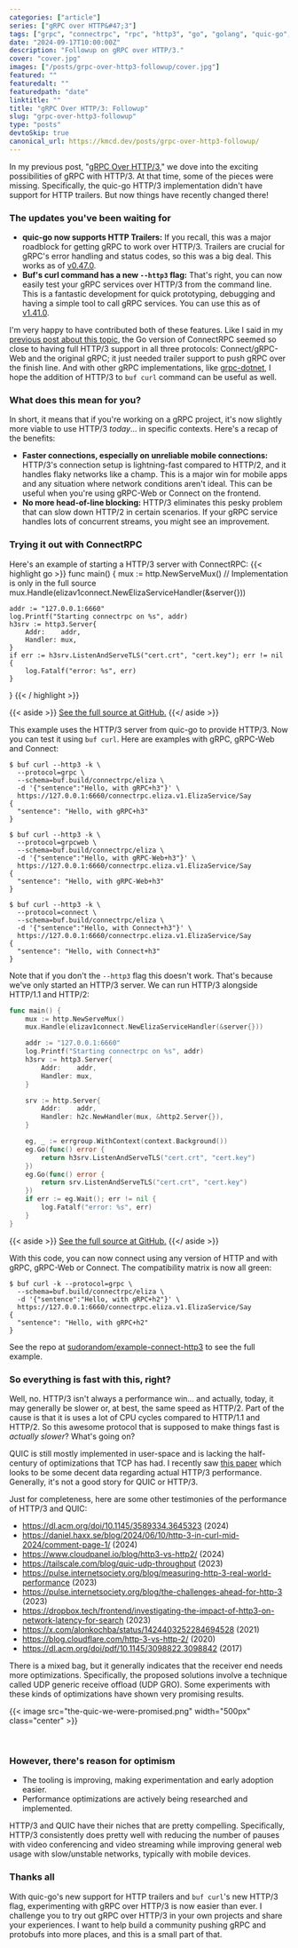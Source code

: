 ```yaml
---
categories: ["article"]
series: ["gRPC over HTTP&#47;3"]
tags: ["grpc", "connectrpc", "rpc", "http3", "go", "golang", "quic-go", "buf"]
date: "2024-09-17T10:00:00Z"
description: "Followup on gRPC over HTTP/3."
cover: "cover.jpg"
images: ["/posts/grpc-over-http3-followup/cover.jpg"]
featured: ""
featuredalt: ""
featuredpath: "date"
linktitle: ""
title: "gRPC Over HTTP/3: Followup"
slug: "grpc-over-http3-followup"
type: "posts"
devtoSkip: true
canonical_url: https://kmcd.dev/posts/grpc-over-http3-followup/
---
```


In my previous post, "[gRPC Over HTTP/3](/posts/grpc-over-http3/)," we dove into the exciting possibilities of gRPC with HTTP/3. At that time, some of the pieces were missing. Specifically, the quic-go HTTP/3 implementation didn't have support for HTTP trailers. But now things have recently changed there!

### The updates you've been waiting for
* **quic-go now supports HTTP Trailers:** If you recall, this was a major roadblock for getting gRPC to work over HTTP/3. Trailers are crucial for gRPC's error handling and status codes, so this was a big deal. This works as of [v0.47.0](https://github.com/quic-go/quic-go/releases/tag/v0.47.0).
* **Buf's curl command has a new `--http3` flag:** That's right, you can now easily test your gRPC services over HTTP/3 from the command line. This is a fantastic development for quick prototyping, debugging and having a simple tool to call gRPC services. You can use this as of [v1.41.0](https://github.com/bufbuild/buf/releases/tag/v1.41.0).

I'm very happy to have contributed both of these features. Like I said in my [previous post about this topic](/posts/grpc-over-http3/), the Go version of ConnectRPC seemed so close to having full HTTP/3 support in all three protocols: Connect/gRPC-Web and the original gRPC; it just needed trailer support to push gRPC over the finish line. And with other gRPC implementations, like [grpc-dotnet](https://devblogs.microsoft.com/dotnet/http-3-support-in-dotnet-6/), I hope the addition of HTTP/3 to `buf curl` command can be useful as well.

### What does this mean for you?
In short, it means that if you're working on a gRPC project, it's now slightly more viable to use HTTP/3 *today*... in specific contexts. Here's a recap of the benefits:

* **Faster connections, especially on unreliable mobile connections:** HTTP/3's connection setup is lightning-fast compared to HTTP/2, and it handles flaky networks like a champ. This is a major win for mobile apps and any situation where network conditions aren't ideal. This can be useful when you're using gRPC-Web or Connect on the frontend.
* **No more head-of-line blocking:** HTTP/3 eliminates this pesky problem that can slow down HTTP/2 in certain scenarios. If your gRPC service handles lots of concurrent streams, you might see an improvement.

### Trying it out with ConnectRPC

Here's an example of starting a HTTP/3 server with ConnectRPC:
{{< highlight go >}}
func main() {
	mux := http.NewServeMux()
	// Implementation is only in the full source
	mux.Handle(elizav1connect.NewElizaServiceHandler(&server{}))

	addr := "127.0.0.1:6660"
	log.Printf("Starting connectrpc on %s", addr)
	h3srv := http3.Server{
		Addr:    addr,
		Handler: mux,
	}
	if err := h3srv.ListenAndServeTLS("cert.crt", "cert.key"); err != nil {
		log.Fatalf("error: %s", err)
	}
}
{{< / highlight >}}

{{< aside >}}
<a href="https://github.com/sudorandom/example-connect-http3/blob/v0.0.2/server-single/main.go" target="_blank">See the full source at GitHub.</a>
{{</ aside >}}

This example uses the HTTP/3 server from quic-go to provide HTTP/3. Now you can test it using `buf curl`. Here are examples with gRPC, gRPC-Web and Connect:

```shell
$ buf curl --http3 -k \
  --protocol=grpc \
  --schema=buf.build/connectrpc/eliza \
  -d '{"sentence":"Hello, with gRPC+h3"}' \
  https://127.0.0.1:6660/connectrpc.eliza.v1.ElizaService/Say
{
  "sentence": "Hello, with gRPC+h3"
}

$ buf curl --http3 -k \
  --protocol=grpcweb \
  --schema=buf.build/connectrpc/eliza \
  -d '{"sentence":"Hello, with gRPC-Web+h3"}' \
  https://127.0.0.1:6660/connectrpc.eliza.v1.ElizaService/Say
{
  "sentence": "Hello, with gRPC-Web+h3"
}

$ buf curl --http3 -k \
  --protocol=connect \
  --schema=buf.build/connectrpc/eliza \
  -d '{"sentence":"Hello, with Connect+h3"}' \
  https://127.0.0.1:6660/connectrpc.eliza.v1.ElizaService/Say
{
  "sentence": "Hello, with Connect+h3"
}
```
Note that if you don't the `--http3` flag this doesn't work. That's because we've only started an HTTP/3 server. We can run HTTP/3 alongside HTTP/1.1 and HTTP/2:

```go
func main() {
	mux := http.NewServeMux()
	mux.Handle(elizav1connect.NewElizaServiceHandler(&server{}))

	addr := "127.0.0.1:6660"
	log.Printf("Starting connectrpc on %s", addr)
	h3srv := http3.Server{
		Addr:    addr,
		Handler: mux,
	}

	srv := http.Server{
		Addr:    addr,
		Handler: h2c.NewHandler(mux, &http2.Server{}),
	}

	eg, _ := errgroup.WithContext(context.Background())
	eg.Go(func() error {
		return h3srv.ListenAndServeTLS("cert.crt", "cert.key")
	})
	eg.Go(func() error {
		return srv.ListenAndServeTLS("cert.crt", "cert.key")
	})
	if err := eg.Wait(); err != nil {
		log.Fatalf("error: %s", err)
	}
}
```
{{< aside >}}
<a href="https://github.com/sudorandom/example-connect-http3/blob/v0.0.2/server-multi/main.go" target="_blank">See the full source at GitHub.</a>
{{</ aside >}}

With this code, you can now connect using any version of HTTP and with gRPC, gRPC-Web or Connect. The compatibility matrix is now all green:

```shell
$ buf curl -k --protocol=grpc \
  --schema=buf.build/connectrpc/eliza \
  -d '{"sentence":"Hello, with gRPC+h2"}' \
  https://127.0.0.1:6660/connectrpc.eliza.v1.ElizaService/Say
{
  "sentence": "Hello, with gRPC+h2"
}
```

See the repo at [sudorandom/example-connect-http3](https://github.com/sudorandom/example-connect-http3/) to see the full example.

### So everything is fast with this, right?
Well, no. HTTP/3 isn't always a performance win... and actually, today, it may generally be slower or, at best, the same speed as HTTP/2. Part of the cause is that it is uses a lot of CPU cycles compared to HTTP/1.1 and HTTP/2. So this awesome protocol that is supposed to make things fast is *actually slower*? What's going on?

QUIC is still mostly implemented in user-space and is lacking the half-century of optimizations that TCP has had. I recently saw [this paper](https://dl.acm.org/doi/10.1145/3589334.3645323) which looks to be some decent data regarding actual HTTP/3 performance. Generally, it's not a good story for QUIC or HTTP/3.

Just for completeness, here are some other testimonies of the performance of HTTP/3 and QUIC:
- https://dl.acm.org/doi/10.1145/3589334.3645323 (2024)
- https://daniel.haxx.se/blog/2024/06/10/http-3-in-curl-mid-2024/comment-page-1/ (2024)
- https://www.cloudpanel.io/blog/http3-vs-http2/ (2024)
- https://tailscale.com/blog/quic-udp-throughput (2023)
- https://pulse.internetsociety.org/blog/measuring-http-3-real-world-performance (2023)
- https://pulse.internetsociety.org/blog/the-challenges-ahead-for-http-3 (2023)
- https://dropbox.tech/frontend/investigating-the-impact-of-http3-on-network-latency-for-search (2023)
- https://x.com/alonkochba/status/1424403252284694528 (2021)
- https://blog.cloudflare.com/http-3-vs-http-2/ (2020)
- https://dl.acm.org/doi/pdf/10.1145/3098822.3098842 (2017)

There is a mixed bag, but it generally indicates that the receiver end needs more optimizations. Specifically, the proposed solutions involve a technique called UDP generic receive offload (UDP GRO). Some experiments with these kinds of optimizations have shown very promising results.

{{< image src="the-quic-we-were-promised.png" width="500px" class="center" >}}

&nbsp;

### However, there's reason for optimism
- The tooling is improving, making experimentation and early adoption easier.
- Performance optimizations are actively being researched and implemented.

HTTP/3 and QUIC have their niches that are pretty compelling. Specifically, HTTP/3 consistently does pretty well with reducing the number of pauses with video conferencing and video streaming while improving general web usage with slow/unstable networks, typically with mobile devices.

### Thanks all
With quic-go's new support for HTTP trailers and `buf curl`'s new HTTP/3 flag, experimenting with gRPC over HTTP/3 is now easier than ever. I challenge you to try out gRPC over HTTP/3 in your own projects and share your experiences. I want to help build a community pushing gRPC and protobufs into more places, and this is a small part of that.

